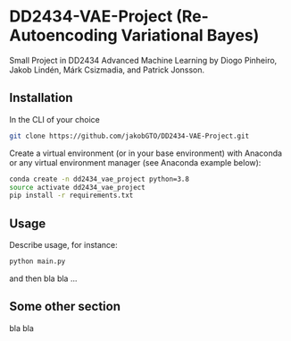 # DD2434-VAE-Project (Re-Autoencoding Variational Bayes)

Small Project in DD2434 Advanced Machine Learning by Diogo Pinheiro, Jakob Lindén, Márk Csizmadia, and Patrick Jonsson.

## Installation

In the CLI of your choice

```bash
git clone https://github.com/jakobGTO/DD2434-VAE-Project.git
```

Create a virtual environment (or in your base environment) with Anaconda or any virtual environment manager (see Anaconda example below): 

```bash
conda create -n dd2434_vae_project python=3.8
source activate dd2434_vae_project
pip install -r requirements.txt
```

## Usage

Describe usage, for instance:

```bash
python main.py
```

and then bla bla ...

## Some other section

bla bla
